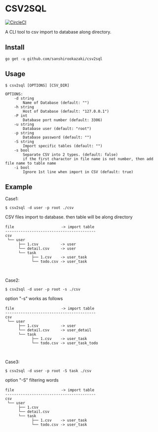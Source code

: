 # CSV2SQL
[![CircleCI](https://circleci.com/gh/sanshirookazaki/csv2sql.svg?style=svg)](https://circleci.com/gh/sanshirookazaki/csv2sql)

A CLI tool to csv import to database along directory.

## Install

```
go get -u github.com/sanshirookazaki/csv2sql
```

## Usage

```
$ csv2sql [OPTIONS] [CSV_DIR]

OPTIONS:
    -d string
        Name of Database (default: "")
    -h string
        Host of Database (default: "127.0.0.1")
    -P int
        Database port number (default: 3306)
    -u string
        Database user (default: "root")
    -p string
        Database password (default: "")
    -S string
        Import specific tables (default: "")
    -s bool
        Separate CSV into 2 types. (default: false)
        if the first charactor in file name is not number, then add file name to table name
    -i bool
        Ignore 1st line when import in CSV (default: true)
```

## Example
Case1:
```
$ csv2sql -d user -p root ./csv
```

CSV files import to database. then table will be along directory
```
file                  　　-> import table
-----------------------------------------
csv
 └── user
      ├── 1.csv          -> user
      └── detail.csv     -> user
      └── task
            ├── 1.csv    -> user_task
            └── todo.csv -> user_task
```

<br>

Case2:
```
$ csv2sql -d user -p root -s ./csv
```

option "-s" works as follows
```
file                  　　-> import table
-----------------------------------------
csv
 └── user
      ├── 1.csv          -> user
      └── detail.csv     -> user_detail
      └── task
            ├── 1.csv    -> user_task
            └── todo.csv -> user_task_todo
```

<br>

Case3:
```
$ csv2sql -d user -p root -S task ./csv
```

option "-S" filtering words
```
file                  　　-> import table
-----------------------------------------
csv
 └── user
      ├── 1.csv
      └── detail.csv
      └── task
            ├── 1.csv    -> user_task
            └── todo.csv -> user_task
```
